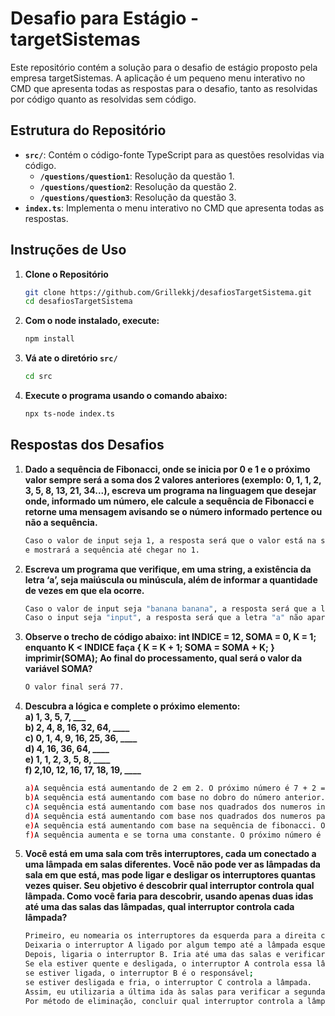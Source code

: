 # Desafio para Estágio - targetSistemas

Este repositório contém a solução para o desafio de estágio proposto pela empresa targetSistemas. A aplicação é um pequeno menu interativo no CMD que apresenta todas as respostas para o desafio, tanto as resolvidas por código quanto as resolvidas sem código.

## Estrutura do Repositório

- **`src/`**: Contém o código-fonte TypeScript para as questões resolvidas via código.
  - **`/questions/question1`**: Resolução da questão 1.
  - **`/questions/question2`**: Resolução da questão 2.
  - **`/questions/question3`**: Resolução da questão 3.
- **`index.ts`**: Implementa o menu interativo no CMD que apresenta todas as respostas.

## Instruções de Uso

1. **Clone o Repositório**

   ```bash
   git clone https://github.com/Grillekkj/desafiosTargetSistema.git
   cd desafiosTargetSistema
   
2. **Com o node instalado, execute:**
   ```bash
   npm install
3. **Vá ate o diretório `src/`**
   ```bash
   cd src
4. **Execute o programa usando o comando abaixo:**
   ```bash
   npx ts-node index.ts

## Respostas dos Desafios

1. **Dado a sequência de Fibonacci, onde se inicia por 0 e 1 e o próximo valor sempre será a soma dos 2 valores anteriores (exemplo: 0, 1, 1, 2, 3, 5, 8, 13, 21, 34...), escreva um programa na linguagem que desejar onde, informado um número, ele calcule a sequência de Fibonacci e retorne uma mensagem avisando se o número informado pertence ou não a sequência.**
   ```bash
   Caso o valor de input seja 1, a resposta será que o valor está na sequência de fibonacci
   e mostrará a sequência até chegar no 1.
2. **Escreva um programa que verifique, em uma string, a existência da letra ‘a’, seja maiúscula ou minúscula, além de informar a quantidade de vezes em que ela ocorre.**
   ```bash
   Caso o valor de input seja "banana banana", a resposta será que a letra "a" aparece 6 vezes no texto.
   Caso o input seja "input", a resposta será que a letra "a" não aparece no texto.
3. **Observe o trecho de código abaixo: int INDICE = 12, SOMA = 0, K = 1; enquanto K < INDICE faça { K = K + 1; SOMA = SOMA + K; } imprimir(SOMA); Ao final do processamento, qual será o valor da variável SOMA?**
   ```bash
   O valor final será 77.
4. **Descubra a lógica e complete o próximo elemento:<br>a) 1, 3, 5, 7, ___<br>b) 2, 4, 8, 16, 32, 64, ____<br>c) 0, 1, 4, 9, 16, 25, 36, ____<br>d) 4, 16, 36, 64, ____<br>e) 1, 1, 2, 3, 5, 8, ____<br>f) 2,10, 12, 16, 17, 18, 19, ____**
   ```bash
   a)A sequência está aumentando de 2 em 2. O próximo número é 7 + 2 = 9.
   b)A sequência está aumentando com base no dobro do número anterior. O próximo número é 64 × 2 = 128
   c)A sequência está aumentando com base nos quadrados dos numeros inteiros. O próximo número é 7² = 49
   d)A sequência está aumentando com base nos quadrados dos numeros pares. O proximo número é 10² = 100
   e)A sequência está aumentando com base na sequência de fibonacci. O próximo número é 5 + 8 = 13
   f)A sequência aumenta e se torna uma constante. O próximo número é 20
5. **Você está em uma sala com três interruptores, cada um conectado a uma lâmpada em salas diferentes. Você não pode ver as lâmpadas da sala em que está, mas pode ligar e desligar os interruptores quantas vezes quiser. Seu objetivo é descobrir qual interruptor controla qual lâmpada. Como você faria para descobrir, usando apenas duas idas até uma das salas das lâmpadas, qual interruptor controla cada lâmpada?**
   ```bash
   Primeiro, eu nomearia os interruptores da esquerda para a direita como A, B e C.
   Deixaria o interruptor A ligado por algum tempo até a lâmpada esquentar e, em seguida, o desligaria.
   Depois, ligaria o interruptor B. Iria até uma das salas e verificaria a lâmpada.
   Se ela estiver quente e desligada, o interruptor A controla essa lâmpada;
   se estiver ligada, o interruptor B é o responsável;
   se estiver desligada e fria, o interruptor C controla a lâmpada.
   Assim, eu utilizaria a última ida às salas para verificar a segunda lâmpada.
   Por método de eliminação, concluir qual interruptor controla a lâmpada restante.
